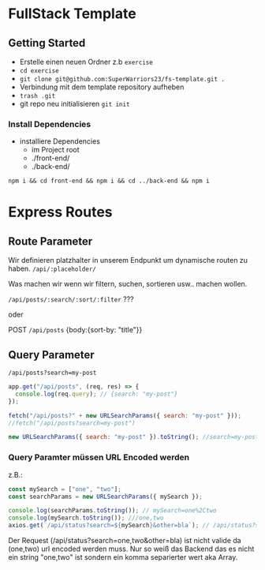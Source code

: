 # FullStack Template

## Getting Started

- Erstelle einen neuen Ordner z.b `exercise`
- `cd exercise`
- `git clone git@github.com:SuperWarriors23/fs-template.git .`
- Verbindung mit dem template repository aufheben
- `trash .git`
- git repo neu initialisieren `git init`

### Install Dependencies

- installiere Dependencies
  - im Project root
  - ./front-end/
  - ./back-end/

`npm i && cd front-end && npm i && cd ../back-end && npm i`

# Express Routes

## Route Parameter

Wir definieren platzhalter in unserem Endpunkt um dynamische routen zu haben.
`/api/:placeholder/`

Was machen wir wenn wir filtern, suchen, sortieren usw.. machen wollen.

`/api/posts/:search/:sort/:filter` ???

oder

POST `/api/posts` {body:{sort-by: "title"}}

## Query Parameter

`/api/posts?search=my-post`

```js
app.get("/api/posts", (req, res) => {
  console.log(req.query); // {search: "my-post"}
});
```

```js
fetch("/api/posts?" + new URLSearchParams({ search: "my-post" }));
//fetch("/api/posts?search=my-post")
```

```js
new URLSearchParams({ search: "my-post" }).toString(); //search=my-post
```

### Query Paramter müssen URL Encoded werden

z.B.:

```js
const mySearch = ["one", "two"];
const searchParams = new URLSearchParams({ mySearch });

console.log(searchParams.toString()); // mySearch=one%2Ctwo
console.log(mySearch.toString()); ///one,two
axios.get(`/api/status?search=${mySearch}&other=bla`); // /api/status?search=one,two&other=bla
```

Der Request (/api/status?search=one,two&other=bla) ist nicht valide da (one,two) url encoded werden muss. Nur so weiß das Backend das es nicht ein string "one,two" ist sondern ein komma separierter wert aka Array.
